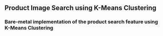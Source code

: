 ## **Product Image Search using K-Means Clustering**

### Bare-metal implementation of the product search feature using K-Means Clustering
